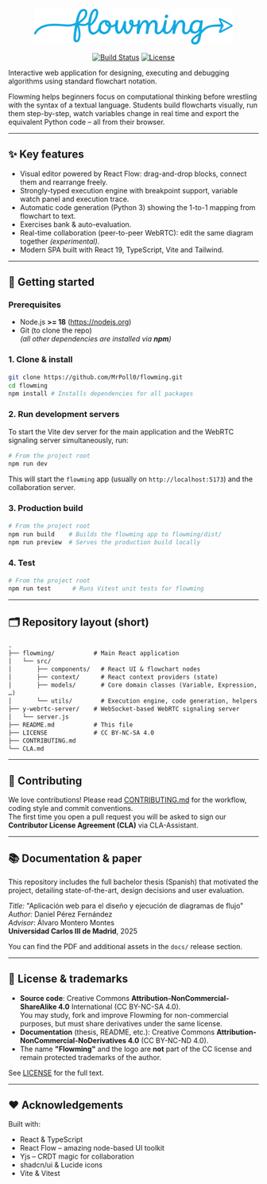 <p align="center">
  <a href="https://github.com/MrPoll0/flowming">
    <img src="flowming/public/logo.svg" alt="Flowming Logo" width="400">
  </a>
</p>

<p align="center">
  <a href="https://github.com/MrPoll0/flowming/actions/workflows/test.yml"><img src="https://github.com/MrPoll0/flowming/actions/workflows/test.yml/badge.svg" alt="Build Status"></a>
  <a href="LICENSE"><img src="https://img.shields.io/badge/License-CC%20BY--NC--SA%204.0-lightgrey.svg" alt="License"></a>
</p>

Interactive web application for designing, executing and debugging algorithms using standard flowchart notation.

Flowming helps beginners focus on computational thinking before wrestling with the syntax of a textual language.  Students build flowcharts visually, run them step-by-step, watch variables change in real time and export the equivalent Python code – all from their browser.

---

## ✨ Key features

* Visual editor powered by React Flow: drag-and-drop blocks, connect them and rearrange freely.
* Strongly-typed execution engine with breakpoint support, variable watch panel and execution trace.
* Automatic code generation (Python 3) showing the 1-to-1 mapping from flowchart to text.
* Exercises bank & auto-evaluation.
* Real-time collaboration (peer-to-peer WebRTC): edit the same diagram together *(experimental)*.
* Modern SPA built with React 19, TypeScript, Vite and Tailwind.

---

## 🚀 Getting started

### Prerequisites

* Node.js **>= 18** (https://nodejs.org)
* Git (to clone the repo)  
  *(all other dependencies are installed via **npm**)*

### 1. Clone & install

```bash
git clone https://github.com/MrPoll0/flowming.git
cd flowming
npm install # Installs dependencies for all packages
```

### 2. Run development servers

To start the Vite dev server for the main application and the WebRTC signaling server simultaneously, run:
```bash
# From the project root
npm run dev
```
This will start the `flowming` app (usually on `http://localhost:5173`) and the collaboration server.

### 3. Production build

```bash
# From the project root
npm run build    # Builds the flowming app to flowming/dist/
npm run preview  # Serves the production build locally
```

### 4. Test

```bash
# From the project root
npm run test      # Runs Vitest unit tests for flowming
```

---

## 🗂️ Repository layout (short)

```
.
├── flowming/           # Main React application
│   └── src/
│       ├── components/   # React UI & flowchart nodes
│       ├── context/      # React context providers (state)
│       ├── models/       # Core domain classes (Variable, Expression, …)
│       └── utils/        # Execution engine, code generation, helpers
├── y-webrtc-server/    # WebSocket-based WebRTC signaling server
│   └── server.js
├── README.md           # This file
├── LICENSE             # CC BY-NC-SA 4.0
├── CONTRIBUTING.md
└── CLA.md
```

---

## 🤝 Contributing

We love contributions!  Please read [CONTRIBUTING.md](CONTRIBUTING.md) for the workflow, coding style and commit conventions.  
The first time you open a pull request you will be asked to sign our **Contributor License Agreement (CLA)** via CLA-Assistant.

---

## 📚 Documentation & paper

This repository includes the full bachelor thesis (Spanish) that motivated the project, detailing state-of-the-art, design decisions and user evaluation.

*Title:* "Aplicación web para el diseño y ejecución de diagramas de flujo"  
*Author:* Daniel Pérez Fernández  
*Advisor*: Álvaro Montero Montes    
**Universidad Carlos III de Madrid**, 2025    

You can find the PDF and additional assets in the `docs/` release section.

---

## 📜 License & trademarks

* **Source code**: Creative Commons **Attribution-NonCommercial-ShareAlike 4.0** International (CC BY-NC-SA 4.0).  
  You may study, fork and improve Flowming for non-commercial purposes, but must share derivatives under the same license.
* **Documentation** (thesis, README, etc.): Creative Commons **Attribution-NonCommercial-NoDerivatives 4.0** (CC BY-NC-ND 4.0).
* The name **"Flowming"** and the logo are **not** part of the CC license and remain protected trademarks of the author.

See [LICENSE](LICENSE) for the full text.

---

## ❤️ Acknowledgements

Built with:

* React & TypeScript
* React Flow – amazing node-based UI toolkit
* Yjs – CRDT magic for collaboration
* shadcn/ui & Lucide icons
* Vite & Vitest